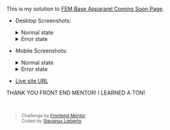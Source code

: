 <p>This is my solution to <a href="https://www.frontendmentor.io/challenges/base-apparel-coming-soon-page-5d46b47f8db8a7063f9331a0">FEM Base Appararel Coming Soon Page</a>.</p>

- Desktop Screenshots:
  <details><summary>Normal state</summary>
    
  <img src="https://i.postimg.cc/wBSQq7c1/fem-apparel-normal.png"></img>
    
  </details>
  
  <details><summary>Error state</summary>
  
  <img src="https://i.postimg.cc/9MwV9N7x/fem-apparel-error-state.png"></img>
  
  </details>

- Mobile Screenshots:
  <details><summary>Normal state</summary>
  
  <p>Up</p>
  <img src="https://i.postimg.cc/wMZSphT7/mobile-up.png"></img>
  
  <p>Down</p>
  <img src="https://i.postimg.cc/j5ZbGw77/mobile-down.png"></img>
  
  </details>
  
  <details><summary>Error state</summary>
  
  <p>Up</p>
  <img src="https://i.postimg.cc/wMZSphT7/mobile-up.png"></img>
  
  <p>Down</p>
  <img src="https://i.postimg.cc/ydVKQXkK/mobile-error.png"></img>
  
  </details>
  
- <a href="https://codepen.io/stv77/full/bGLwJoo">Live site URL</a>

<p>THANK YOU FRONT END MENTOR! I LEARNED A TON!</p>
<br>

<blockquote>
<p id="bottom__attribution"><small>
  Challenge by <span id="bottom__fem"><a href="https://www.frontendmentor.io?ref=challenge" target="_blank">Frontend Mentor</a></span>.<br>
  <span id="on-mobile">Coded by <span id="bottom__me"><a href="https://github.com/Stv77">Stevanus Lieberto</a></span>.</small></span>
</p>
</blockquote>
